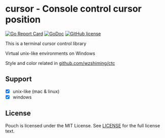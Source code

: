 # cursor - Console control cursor position

[![Go Report Card](https://goreportcard.com/badge/github.com/wzshiming/cursor)](https://goreportcard.com/report/github.com/wzshiming/cursor)
[![GoDoc](https://godoc.org/github.com/wzshiming/cursor?status.svg)](https://godoc.org/github.com/wzshiming/cursor)
[![GitHub license](https://img.shields.io/github/license/wzshiming/cursor.svg)](https://github.com/wzshiming/cursor/blob/master/LICENSE)

This is a terminal cursor control library

Virtual unix-like environments on Windows

Style and color related in [github.com/wzshiming/ctc](https://github.com/wzshiming/ctc)

## Support

- [x] unix-like (mac & linux)
- [x] windows

## License

Pouch is licensed under the MIT License. See [LICENSE](https://github.com/wzshiming/cursor/blob/master/LICENSE) for the full license text.
